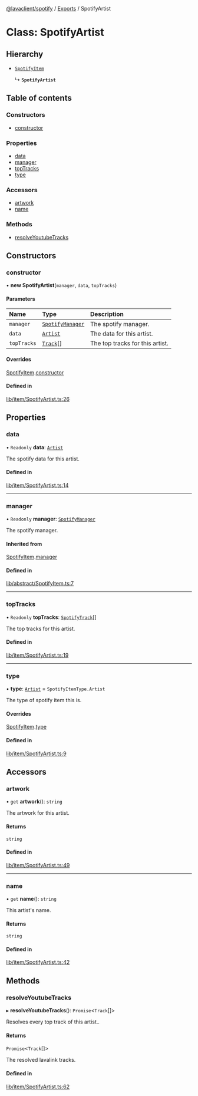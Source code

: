 [@lavaclient/spotify](../README.md) / [Exports](../modules.md) / SpotifyArtist

# Class: SpotifyArtist

## Hierarchy

- [`SpotifyItem`](SpotifyItem.md)

  ↳ **`SpotifyArtist`**

## Table of contents

### Constructors

- [constructor](SpotifyArtist.md#constructor)

### Properties

- [data](SpotifyArtist.md#data)
- [manager](SpotifyArtist.md#manager)
- [topTracks](SpotifyArtist.md#toptracks)
- [type](SpotifyArtist.md#type)

### Accessors

- [artwork](SpotifyArtist.md#artwork)
- [name](SpotifyArtist.md#name)

### Methods

- [resolveYoutubeTracks](SpotifyArtist.md#resolveyoutubetracks)

## Constructors

### constructor

• **new SpotifyArtist**(`manager`, `data`, `topTracks`)

#### Parameters

| Name | Type | Description |
| :------ | :------ | :------ |
| `manager` | [`SpotifyManager`](SpotifyManager.md) | The spotify manager. |
| `data` | [`Artist`](../interfaces/Spotify.Artist.md) | The data for this artist. |
| `topTracks` | [`Track`](../interfaces/Spotify.Track.md)[] | The top tracks for this artist. |

#### Overrides

[SpotifyItem](SpotifyItem.md).[constructor](SpotifyItem.md#constructor)

#### Defined in

[lib/item/SpotifyArtist.ts:26](https://github.com/lavaclient/plugins/blob/122f37d/packages/spotify/src/lib/item/SpotifyArtist.ts#L26)

## Properties

### data

• `Readonly` **data**: [`Artist`](../interfaces/Spotify.Artist.md)

The spotify data for this artist.

#### Defined in

[lib/item/SpotifyArtist.ts:14](https://github.com/lavaclient/plugins/blob/122f37d/packages/spotify/src/lib/item/SpotifyArtist.ts#L14)

___

### manager

• `Readonly` **manager**: [`SpotifyManager`](SpotifyManager.md)

The spotify manager.

#### Inherited from

[SpotifyItem](SpotifyItem.md).[manager](SpotifyItem.md#manager)

#### Defined in

[lib/abstract/SpotifyItem.ts:7](https://github.com/lavaclient/plugins/blob/122f37d/packages/spotify/src/lib/abstract/SpotifyItem.ts#L7)

___

### topTracks

• `Readonly` **topTracks**: [`SpotifyTrack`](SpotifyTrack.md)[]

The top tracks for this artist.

#### Defined in

[lib/item/SpotifyArtist.ts:19](https://github.com/lavaclient/plugins/blob/122f37d/packages/spotify/src/lib/item/SpotifyArtist.ts#L19)

___

### type

• **type**: [`Artist`](../enums/SpotifyItemType.md#artist) = `SpotifyItemType.Artist`

The type of spotify item this is.

#### Overrides

[SpotifyItem](SpotifyItem.md).[type](SpotifyItem.md#type)

#### Defined in

[lib/item/SpotifyArtist.ts:9](https://github.com/lavaclient/plugins/blob/122f37d/packages/spotify/src/lib/item/SpotifyArtist.ts#L9)

## Accessors

### artwork

• `get` **artwork**(): `string`

The artwork for this artist.

#### Returns

`string`

#### Defined in

[lib/item/SpotifyArtist.ts:49](https://github.com/lavaclient/plugins/blob/122f37d/packages/spotify/src/lib/item/SpotifyArtist.ts#L49)

___

### name

• `get` **name**(): `string`

This artist's name.

#### Returns

`string`

#### Defined in

[lib/item/SpotifyArtist.ts:42](https://github.com/lavaclient/plugins/blob/122f37d/packages/spotify/src/lib/item/SpotifyArtist.ts#L42)

## Methods

### resolveYoutubeTracks

▸ **resolveYoutubeTracks**(): `Promise`<`Track`[]\>

Resolves every top track of this artist..

#### Returns

`Promise`<`Track`[]\>

The resolved lavalink tracks.

#### Defined in

[lib/item/SpotifyArtist.ts:62](https://github.com/lavaclient/plugins/blob/122f37d/packages/spotify/src/lib/item/SpotifyArtist.ts#L62)
